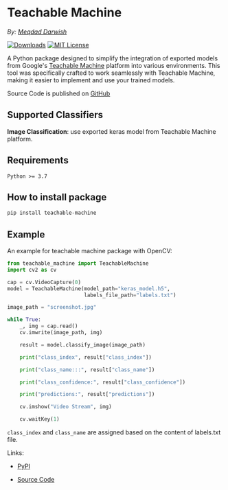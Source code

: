 # Teachable Machine
_By: [Meqdad Darwish](https://github.com/MeqdadDev)_

[![Downloads](https://static.pepy.tech/badge/teachable-machine)](https://pepy.tech/project/teachable-machine)
[![MIT License](https://img.shields.io/badge/License-MIT-green.svg)](https://choosealicense.com/licenses/mit/)

A Python package designed to simplify the integration of exported models from Google's [Teachable Machine](https://teachablemachine.withgoogle.com/) platform into various environments.
This tool was specifically crafted to work seamlessly with Teachable Machine, making it easier to implement and use your trained models.

Source Code is published on [GitHub](https://github.com/MeqdadDev/teachable-machine)

## Supported Classifiers

**Image Classification**: use exported keras model from Teachable Machine platform.

## Requirements

``` Python >= 3.7 ```

## How to install package

```bash
pip install teachable-machine
```

## Example

An example for teachable machine package with OpenCV:

```python
from teachable_machine import TeachableMachine
import cv2 as cv

cap = cv.VideoCapture(0)
model = TeachableMachine(model_path="keras_model.h5",
                         labels_file_path="labels.txt")

image_path = "screenshot.jpg"

while True:
    _, img = cap.read()
    cv.imwrite(image_path, img)

    result = model.classify_image(image_path)

    print("class_index", result["class_index"])

    print("class_name:::", result["class_name"])

    print("class_confidence:", result["class_confidence"])

    print("predictions:", result["predictions"])

    cv.imshow("Video Stream", img)

    cv.waitKey(1)
```

`class_index` and `class_name`  are assigned based on the content of labels.txt file.

Links:

- [PyPI](https://pypi.org/project/teachable-machine/)

- [Source Code](https://github.com/MeqdadDev/teachable-machine)
